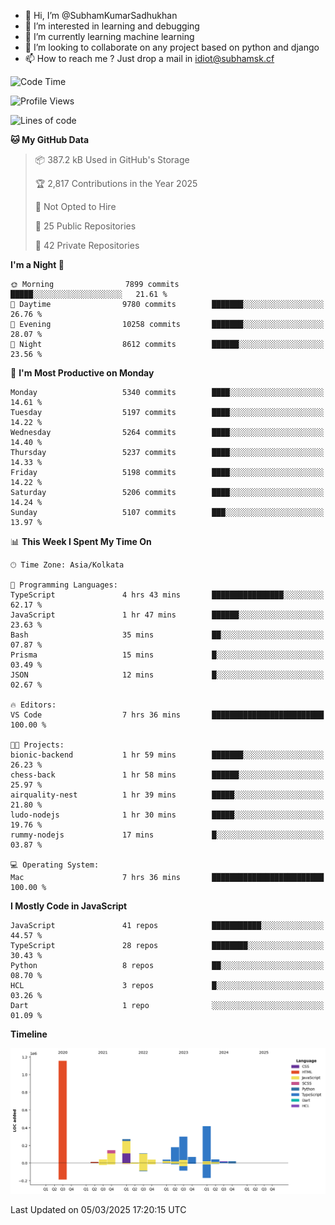 - 👋 Hi, I’m @SubhamKumarSadhukhan
- 👀 I’m interested in learning and debugging
- 🌱 I’m currently learning machine learning
- 💞️ I’m looking to collaborate on any project based on python and django
- 📫 How to reach me ?
      Just drop a mail in idiot@subhamsk.cf

<!---
SubhamKumarSadhukhan/SubhamKumarSadhukhan is a ✨ special ✨ repository because its `README.md` (this file) appears on your GitHub profile.
You can click the Preview link to take a look at your changes.
--->


<!--START_SECTION:waka-->
![Code Time](http://img.shields.io/badge/Code%20Time-2%2C774%20hrs%2020%20mins-blue)

![Profile Views](http://img.shields.io/badge/Profile%20Views-2-blue)

![Lines of code](https://img.shields.io/badge/From%20Hello%20World%20I%27ve%20Written-2.8%20million%20lines%20of%20code-blue)

**🐱 My GitHub Data** 

> 📦 387.2 kB Used in GitHub's Storage 
 > 
> 🏆 2,817 Contributions in the Year 2025
 > 
> 🚫 Not Opted to Hire
 > 
> 📜 25 Public Repositories 
 > 
> 🔑 42 Private Repositories 
 > 
**I'm a Night 🦉** 

```text
🌞 Morning                7899 commits        █████░░░░░░░░░░░░░░░░░░░░   21.61 % 
🌆 Daytime                9780 commits        ███████░░░░░░░░░░░░░░░░░░   26.76 % 
🌃 Evening                10258 commits       ███████░░░░░░░░░░░░░░░░░░   28.07 % 
🌙 Night                  8612 commits        ██████░░░░░░░░░░░░░░░░░░░   23.56 % 
```
📅 **I'm Most Productive on Monday** 

```text
Monday                   5340 commits        ████░░░░░░░░░░░░░░░░░░░░░   14.61 % 
Tuesday                  5197 commits        ████░░░░░░░░░░░░░░░░░░░░░   14.22 % 
Wednesday                5264 commits        ████░░░░░░░░░░░░░░░░░░░░░   14.40 % 
Thursday                 5237 commits        ████░░░░░░░░░░░░░░░░░░░░░   14.33 % 
Friday                   5198 commits        ████░░░░░░░░░░░░░░░░░░░░░   14.22 % 
Saturday                 5206 commits        ████░░░░░░░░░░░░░░░░░░░░░   14.24 % 
Sunday                   5107 commits        ███░░░░░░░░░░░░░░░░░░░░░░   13.97 % 
```


📊 **This Week I Spent My Time On** 

```text
🕑︎ Time Zone: Asia/Kolkata

💬 Programming Languages: 
TypeScript               4 hrs 43 mins       ████████████████░░░░░░░░░   62.17 % 
JavaScript               1 hr 47 mins        ██████░░░░░░░░░░░░░░░░░░░   23.63 % 
Bash                     35 mins             ██░░░░░░░░░░░░░░░░░░░░░░░   07.87 % 
Prisma                   15 mins             █░░░░░░░░░░░░░░░░░░░░░░░░   03.49 % 
JSON                     12 mins             █░░░░░░░░░░░░░░░░░░░░░░░░   02.67 % 

🔥 Editors: 
VS Code                  7 hrs 36 mins       █████████████████████████   100.00 % 

🐱‍💻 Projects: 
bionic-backend           1 hr 59 mins        ███████░░░░░░░░░░░░░░░░░░   26.23 % 
chess-back               1 hr 58 mins        ██████░░░░░░░░░░░░░░░░░░░   25.97 % 
airquality-nest          1 hr 39 mins        █████░░░░░░░░░░░░░░░░░░░░   21.80 % 
ludo-nodejs              1 hr 30 mins        █████░░░░░░░░░░░░░░░░░░░░   19.76 % 
rummy-nodejs             17 mins             █░░░░░░░░░░░░░░░░░░░░░░░░   03.87 % 

💻 Operating System: 
Mac                      7 hrs 36 mins       █████████████████████████   100.00 % 
```

**I Mostly Code in JavaScript** 

```text
JavaScript               41 repos            ███████████░░░░░░░░░░░░░░   44.57 % 
TypeScript               28 repos            ████████░░░░░░░░░░░░░░░░░   30.43 % 
Python                   8 repos             ██░░░░░░░░░░░░░░░░░░░░░░░   08.70 % 
HCL                      3 repos             █░░░░░░░░░░░░░░░░░░░░░░░░   03.26 % 
Dart                     1 repo              ░░░░░░░░░░░░░░░░░░░░░░░░░   01.09 % 
```



**Timeline**

![Lines of Code chart](https://raw.githubusercontent.com/SubhamKumarSadhukhan/SubhamKumarSadhukhan/main/assets/bar_graph.png)


 Last Updated on 05/03/2025 17:20:15 UTC
<!--END_SECTION:waka-->
